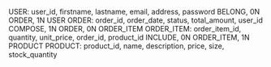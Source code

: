 USER: user_id, firstname, lastname, email, address, password
BELONG, 0N ORDER, 1N USER
ORDER: order_id, order_date, status, total_amount, user_id
COMPOSE, 1N ORDER, 0N ORDER_ITEM
ORDER_ITEM: order_item_id, quantity, unit_price, order_id, product_id
INCLUDE, 0N ORDER_ITEM, 1N PRODUCT
PRODUCT: product_id, name, description, price, size, stock_quantity